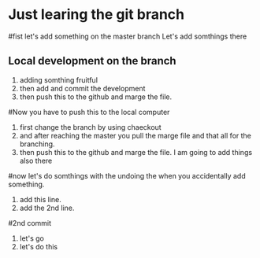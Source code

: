 # Just learing the git branch

#fist let's add something on the master branch
Let's add somthings there

## Local development on the branch
1. adding somthing fruitful
2. then add and commit the development
3. then push this to the github and marge the file.

#Now you have to push this to the local computer
1. first change the branch by using chaeckout
2. and after reaching the master you pull the marge file and that all for the branching.
3. then push this to the github and marge the file. I am going to add things also there

#now let's do somthings with the undoing the when you accidentally add something.
1. add this line.
2. add the 2nd line.

#2nd commit
1. let's go 
2. let's do this


